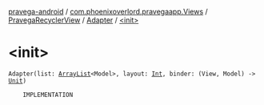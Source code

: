 [pravega-android](../../../index.md) / [com.phoenixoverlord.pravegaapp.Views](../../index.md) / [PravegaRecyclerView](../index.md) / [Adapter](index.md) / [&lt;init&gt;](./-init-.md)

# &lt;init&gt;

`Adapter(list: `[`ArrayList`](https://kotlinlang.org/api/latest/jvm/stdlib/kotlin.collections/-array-list/index.html)`<Model>, layout: `[`Int`](https://kotlinlang.org/api/latest/jvm/stdlib/kotlin/-int/index.html)`, binder: (View, Model) -> `[`Unit`](https://kotlinlang.org/api/latest/jvm/stdlib/kotlin/-unit/index.html)`)`

```
    IMPLEMENTATION
```

